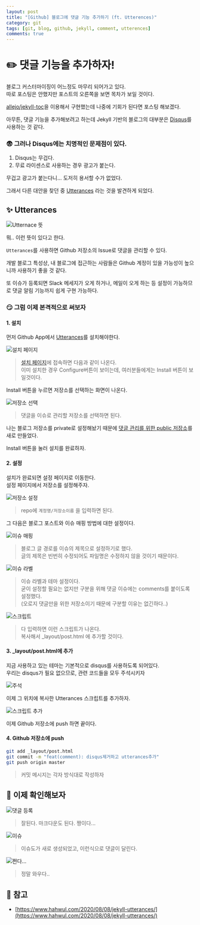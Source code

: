 ```yaml
---
layout: post
title: "[Github] 블로그에 댓글 기능 추가하기 (ft. Utterences)"
category: git
tags: [git, blog, github, jekyll, comment, utterences]
comments: true
---
```


# ✏️ 댓글 기능을 추가하자!

블로그 커스터마이징이 어느정도 마무리 되어가고 있다.  
따로 포스팅은 안했지만 포스트의 오른쪽을 보면 목차가 보일 것이다.  

[allejo/jekyll-toc](https://github.com/allejo/jekyll-toc)을 이용해서 구현했는데 나중에 기회가 된다면 포스팅 해보겠다.  

아무튼, 댓글 기능을 추가해보려고 하는데 Jekyll 기반의 블로그의 대부분은 [Disqus](https://disqus.com/)를 사용하는 것 같다.  

### 😨 그러나 Disqus에는 **치명적인** 문제점이 있다.
1. Disqus는 무겁다.
2. 무료 라이센스로 사용하는 경우 광고가 붙는다.

무겁고 광고가 붙는다니... 도저히 용서할 수가 없었다.

그래서 다른 대안을 찾던 중 [Utterances](https://utteranc.es/) 라는 것을 발견하게 되었다.

## ✨ Utterances
![Utternace 뜻](https://github.com/outstanding1301/outstanding1301.github.io/blob/master/imgs/git/2021-01-07-utterances/utterance.png?raw=true)

뭐.. 이런 뜻이 있다고 한다. 

`Utterances`를 사용하면 Github 저장소의 Issue로 댓글을 관리할 수 있다.  

개발 블로그 특성상, 내 블로그에 접근하는 사람들은 Github 계정이 있을 가능성이 높으니까 사용하기 좋을 것 같다.  

또 이슈가 등록되면 Slack 메세지가 오게 하거나, 메일이 오게 하는 등 설정이 가능하므로 댓글 알림 기능까지 쉽게 구현 가능하다.

### 😏 그럼 이제 본격적으로 써보자
#### 1. 설치
먼저 Github App에서 [Utterances](https://github.com/apps/utterances)를 설치해야한다.


![설치 페이지](https://github.com/outstanding1301/outstanding1301.github.io/blob/master/imgs/git/2021-01-07-utterances/install-1.png?raw=true)

> [설치 페이지](https://github.com/apps/utterances)에 접속하면 다음과 같이 나온다.  
> 이미 설치한 경우 Configure버튼이 보이는데, 여러분들에게는 Install 버튼이 보일것이다.


Install 버튼을 누르면 저장소를 선택하는 화면이 나온다.

![저장소 선택](https://github.com/outstanding1301/outstanding1301.github.io/blob/master/imgs/git/2021-01-07-utterances/install-2.png?raw=true)

> 댓글을 이슈로 관리할 저장소를 선택하면 된다.  

나는 블로그 저장소를 private로 설정해놨기 때문에 [댓글 관리를 위한 public 저장소](https://github.com/outstanding1301/blog-comments)를 새로 만들었다.

Install 버튼을 눌러 설치를 완료하자.

#### 2. 설정
설치가 완료되면 설정 페이지로 이동한다.  
설정 페이지에서 저장소를 설정해주자.

![저장소 설정](https://github.com/outstanding1301/outstanding1301.github.io/blob/master/imgs/git/2021-01-07-utterances/config-1.png?raw=true)

> repo에 `계정명/저장소이름` 을 입력하면 된다.

그 다음은 블로그 포스트와 이슈 매핑 방법에 대한 설정이다.

![이슈 매핑](https://github.com/outstanding1301/outstanding1301.github.io/blob/master/imgs/git/2021-01-07-utterances/config-2.png?raw=true)

> 블로그 글 경로를 이슈의 제목으로 설정하기로 했다.  
> 글의 제목은 빈번히 수정되어도 파일명은 수정하지 않을 것이기 때문이다.

![이슈 라벨](https://github.com/outstanding1301/outstanding1301.github.io/blob/master/imgs/git/2021-01-07-utterances/config-3.png?raw=true)

> 이슈 라벨과 테마 설정이다.  
> 굳이 설정할 필요는 없지만 구분을 위해 댓글 이슈에는 comments를 붙이도록 설정했다.  
> (오로지 댓글만을 위한 저장소이기 때문에 구분할 이유는 없긴하다..)

![스크립트](https://github.com/outstanding1301/outstanding1301.github.io/blob/master/imgs/git/2021-01-07-utterances/config-4.png?raw=true)
> 다 입력하면 이런 스크립트가 나온다.  
> 복사해서 _layout/post.html 에 추가할 것이다.

#### 3. _layout/post.html에 추가
지금 사용하고 있는 테마는 기본적으로 disqus를 사용하도록 되어있다.  
우리는 disqus가 필요 없으므로, 관련 코드들을 모두 주석시키자

![주석](https://github.com/outstanding1301/outstanding1301.github.io/blob/master/imgs/git/2021-01-07-utterances/post-1.png?raw=true)

이제 그 위치에 복사한 Utterances 스크립트를 추가하자.

![스크립트 추가](https://github.com/outstanding1301/outstanding1301.github.io/blob/master/imgs/git/2021-01-07-utterances/post-2.png?raw=true)

이제 Github 저장소에 push 하면 끝이다.

#### 4. Github 저장소에 push
```bash
git add _layout/post.html
git commit -m "feat(comment): disqus제거하고 utterances추가"
git push origin master
```
> 커밋 메시지는 각자 방식대로 작성하자

## 🔎 이제 확인해보자

![댓글 등록](https://github.com/outstanding1301/outstanding1301.github.io/blob/master/imgs/git/2021-01-07-utterances/comment-1.png?raw=true)

> 잘된다. 마크다운도 된다. 짱이다...

![이슈](https://github.com/outstanding1301/outstanding1301.github.io/blob/master/imgs/git/2021-01-07-utterances/comment-2.png?raw=true)

> 이슈도가 새로 생성되었고, 이런식으로 댓글이 달린다.



![쩐다...](https://media.giphy.com/media/M33UV4NDvkTHa/giphy.gif)
> 정말 와우다..

## 🚀 참고

- [https://www.hahwul.com/2020/08/08/jekyll-utterances/](https://www.hahwul.com/2020/08/08/jekyll-utterances/)